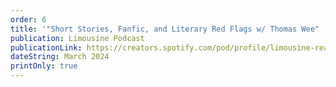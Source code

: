 ```yaml
---
order: 6
title: '"Short Stories, Fanfic, and Literary Red Flags w/ Thomas Wee" (Podcast)'
publication: Limousine Podcast
publicationLink: https://creators.spotify.com/pod/profile/limousine-reading-series/episodes/Short-Stories--Fanfic---Literary-Red-Flags-w-Thomas-Mar-Wee-e2js6gh
dateString: March 2024
printOnly: true
---
```

